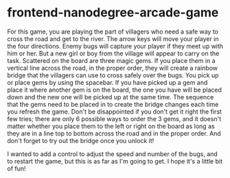 frontend-nanodegree-arcade-game
===============================

For this game, you are playing the part of villagers who need a safe way to cross the road and get to the river. The arrow keys will move your player in the four directions. Enemy bugs will capture your player if they meet up with him or her. But a new girl or boy from the village will appear to carry on the task. Scattered on the board are three magic gems. If you place them in a vertical line across the road, in the proper order, they will create a rainbow bridge that the villagers can use to cross safely over the bugs. You pick up or place gems by using the spacebar. If you have picked up a gem and place it where another gem is on the board, the one you have will be placed down and the new one will be picked up at the same time. The sequence that the gems need to be placed in to create the bridge changes each time you refresh the game. Don't be disappointed if you don't get it right the first few tries; there are only 6 possible ways to order the 3 gems, and it doesn't matter whether you place them to the left or right on the board as long as they are in a line top to bottom across the road and in the proper order. And don't forget to try out the bridge once you unlock it!

I wanted to add a control to adjust the speed and number of the bugs, and to restart the game, but this is as far as I'm going to get. I hope it's a little bit of fun!

